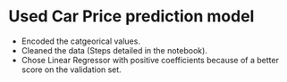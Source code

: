 # Used Car Price prediction model
- Encoded the catgeorical values.
- Cleaned the data (Steps detailed in the notebook).
- Chose Linear Regressor with positive coefficients because of a better score on the validation set.
